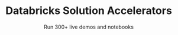 ---
layout: demopagenew
title: Databricks Solution Accelerators
subtitle: Run 300+ live demos and notebooks
seotitle: Databricks Solution Accelerators
full_width: true
permalink: /databricks_solution_accelerators
key: demo
article_header:
  type: demo
license: false
mode: immersivebg
show_edit_on_github: false
show_date: false
data:
  sections:  
    - title: Databricks Solution Accelerators
      excerpt: Databricks Solution Accelerators
      secheader: yes
      secheader:
        - title: Databricks Solution Accelerators
          subtitle: Databricks Solution Accelerators
          activemenu: databricks_solution_accelerators
      source: yes
      source: 
        - title: Automated PHI Removal
          id: automated_phi_removal  
          image: 
              src: /assets/images/Name_Entity_Recognition_on_Financial_Texts.svg
          excerpt: Detect and protect sensitive patient data with NLP.
          actions:
          - text: Databricks Notebook
            type: normal
            url: https://databricks.com/solutions/accelerators/automated-phi-removal
        - title: Oncology Real-World Data Extraction With NLP
          id: oncology_real_world_data_extraction_nlp
          image: 
              src: /assets/images/Recognize_ticker_alias_in_financial_texts.svg
          excerpt: Transform unstructured oncology notes into novel patient insights.
          actions:
          - text: Databricks Notebook
            type: normal
            url: https://databricks.com/solutions/accelerators/nlp-oncology/  
        - title: Adverse Drug Event Detection
          id: adverse_drug_event_detection
          image: 
              src: /assets/images/Extract_Entities_from_Whereas_clauses.svg
          excerpt: Monitor drug safety with real-world data and NLP.
          actions:
          - text: Databricks Notebook
            type: normal
            url: https://databricks.com/solutions/accelerators/adverse-drug-event-detection/ 
        - title: Medicare Risk Adjustment
          id: medicare_risk_adjustment
          image: 
              src: /assets/images/Adverse_drug_events_tagger.svg
          excerpt: Identify undiagnosed conditions for reimbursements.
          actions:
          - text: Databricks Notebook
            type: normal
            url: https://www.databricks.com/solutions/accelerators/medicare-risk-adjustment/  
        - title: Toxicity Detection for Gaming
          hide: yes
          id: toxicity_detection_gaming
          image: 
              src: /assets/images/Extract_public_companies_key_data_10_filings.svg
          image2: 
              src: /assets/images/Extract_public_companies_key_data_10_filings_f.svg
          excerpt: Foster healthier gaming communities with real-time detection of toxic language.
          actions:
          - text: Databricks Notebook
            type: normal
            url: https://databricks.com/solutions/accelerators/toxicity-detection-for-gaming         
---